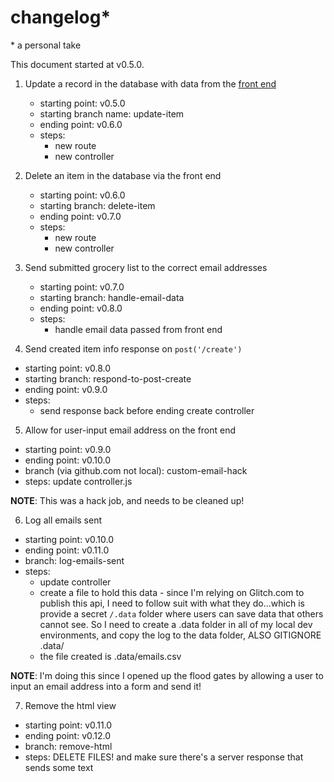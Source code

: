 # changelog\*

\* a personal take

This document started at v0.5.0.

1. Update a record in the database with data from the [front end](https://github.com/brianzelip/groceries-vue)

   - starting point: v0.5.0
   - starting branch name: update-item
   - ending point: v0.6.0
   - steps:
     - new route
     - new controller

2. Delete an item in the database via the front end

   - starting point: v0.6.0
   - starting branch: delete-item
   - ending point: v0.7.0
   - steps:
     - new route
     - new controller

3. Send submitted grocery list to the correct email addresses

   - starting point: v0.7.0
   - starting branch: handle-email-data
   - ending point: v0.8.0
   - steps:
     - handle email data passed from front end

4. Send created item info response on `post('/create')`

- starting point: v0.8.0
- starting branch: respond-to-post-create
- ending point: v0.9.0
- steps:
  - send response back before ending create controller

5. Allow for user-input email address on the front end

- starting point: v0.9.0
- ending point: v0.10.0
- branch (via github.com not local): custom-email-hack
- steps: update controller.js

**NOTE**: This was a hack job, and needs to be cleaned up!

6. Log all emails sent

- starting point: v0.10.0
- ending point: v0.11.0
- branch: log-emails-sent
- steps:
  - update controller
  - create a file to hold this data - since I'm relying on Glitch.com to publish this api, I need to follow suit with what they do...which is provide a secret `/.data` folder where users can save data that others cannot see. So I need to create a .data folder in all of my local dev environments, and copy the log to the data folder, ALSO GITIGNORE .data/
  - the file created is .data/emails.csv

**NOTE**: I'm doing this since I opened up the flood gates by allowing a user to input an email address into a form and send it!

7. Remove the html view

- starting point: v0.11.0
- ending point: v0.12.0
- branch: remove-html
- steps: DELETE FILES! and make sure there's a server response that sends some text
